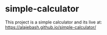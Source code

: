 # simple-calculator
This project is  a simple calculator and its live at:
https://alajebash.github.io/simple-calculator/
